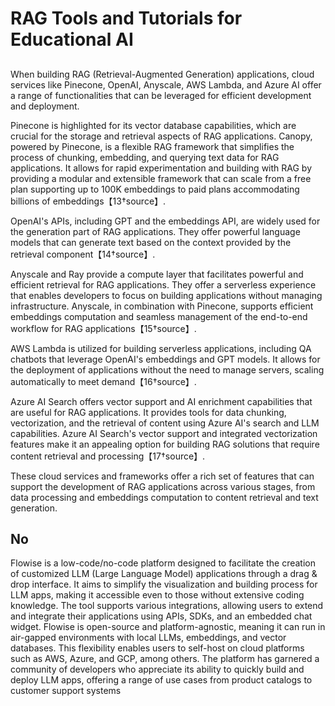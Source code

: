 
# RAG Tools and Tutorials for Educational AI

## 

When building RAG (Retrieval-Augmented Generation) applications, cloud services like Pinecone, OpenAI, Anyscale, AWS Lambda, and Azure AI offer a range of functionalities that can be leveraged for efficient development and deployment. 

Pinecone is highlighted for its vector database capabilities, which are crucial for the storage and retrieval aspects of RAG applications. Canopy, powered by Pinecone, is a flexible RAG framework that simplifies the process of chunking, embedding, and querying text data for RAG applications. It allows for rapid experimentation and building with RAG by providing a modular and extensible framework that can scale from a free plan supporting up to 100K embeddings to paid plans accommodating billions of embeddings【13†source】.

OpenAI's APIs, including GPT and the embeddings API, are widely used for the generation part of RAG applications. They offer powerful language models that can generate text based on the context provided by the retrieval component【14†source】.

Anyscale and Ray provide a compute layer that facilitates powerful and efficient retrieval for RAG applications. They offer a serverless experience that enables developers to focus on building applications without managing infrastructure. Anyscale, in combination with Pinecone, supports efficient embeddings computation and seamless management of the end-to-end workflow for RAG applications【15†source】.

AWS Lambda is utilized for building serverless applications, including QA chatbots that leverage OpenAI's embeddings and GPT models. It allows for the deployment of applications without the need to manage servers, scaling automatically to meet demand【16†source】.

Azure AI Search offers vector support and AI enrichment capabilities that are useful for RAG applications. It provides tools for data chunking, vectorization, and the retrieval of content using Azure AI's search and LLM capabilities. Azure AI Search's vector support and integrated vectorization features make it an appealing option for building RAG solutions that require content retrieval and processing【17†source】.

These cloud services and frameworks offer a rich set of features that can support the development of RAG applications across various stages, from data processing and embeddings computation to content retrieval and text generation.


## No 

Flowise is a low-code/no-code platform designed to facilitate the creation of customized LLM (Large Language Model) applications through a drag & drop interface. It aims to simplify the visualization and building process for LLM apps, making it accessible even to those without extensive coding knowledge. The tool supports various integrations, allowing users to extend and integrate their applications using APIs, SDKs, and an embedded chat widget. Flowise is open-source and platform-agnostic, meaning it can run in air-gapped environments with local LLMs, embeddings, and vector databases. This flexibility enables users to self-host on cloud platforms such as AWS, Azure, and GCP, among others. The platform has garnered a community of developers who appreciate its ability to quickly build and deploy LLM apps, offering a range of use cases from product catalogs to customer support systems

